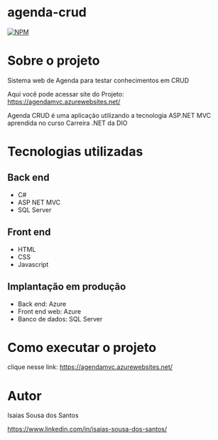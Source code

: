 # agenda-crud

[![NPM](https://img.shields.io/npm/l/react)](https://github.com/isaiassousa032/agenda-crud/blob/main/LICENSE) 

# Sobre o projeto

Sistema web de Agenda para testar conhecimentos em CRUD

Aqui você pode acessar site do Projeto:
https://agendamvc.azurewebsites.net/

Agenda CRUD é uma aplicação utilizando a tecnologia ASP.NET MVC aprendida no curso Carreira .NET da DIO 

# Tecnologias utilizadas

## Back end
- C#
- ASP NET MVC
- SQL Server

## Front end
- HTML
- CSS
- Javascript

## Implantação em produção
- Back end: Azure
- Front end web: Azure
- Banco de dados: SQL Server

# Como executar o projeto

clique nesse link: https://agendamvc.azurewebsites.net/

# Autor

Isaias Sousa dos Santos

https://www.linkedin.com/in/isaias-sousa-dos-santos/


